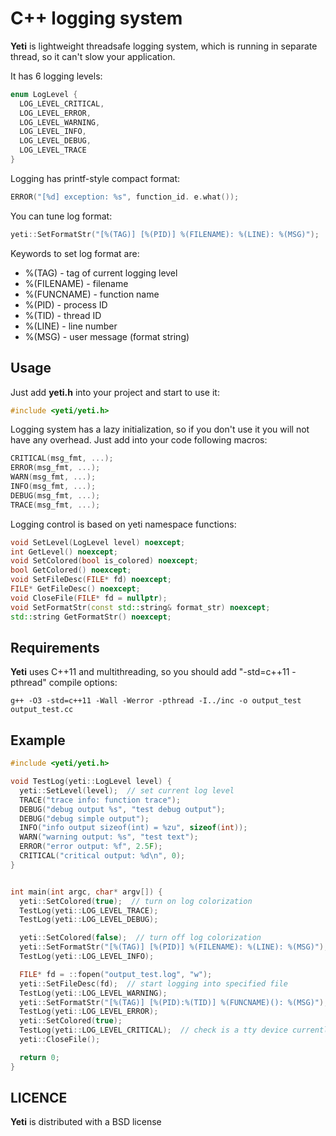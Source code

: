 C++ logging system
==================

__Yeti__ is lightweight threadsafe logging system, which is running in separate thread,
so it can't slow your application. 

It has 6 logging levels:
```cpp
enum LogLevel {
  LOG_LEVEL_CRITICAL,
  LOG_LEVEL_ERROR,
  LOG_LEVEL_WARNING,
  LOG_LEVEL_INFO,
  LOG_LEVEL_DEBUG,
  LOG_LEVEL_TRACE
}
```

Logging has printf-style compact format:
```cpp
ERROR("[%d] exception: %s", function_id. e.what());
```

You can tune log format:
```cpp
yeti::SetFormatStr("[%(TAG)] [%(PID)] %(FILENAME): %(LINE): %(MSG)");
```
Keywords to set log format are:
* %(TAG)      - tag of current logging level
* %(FILENAME) - filename
* %(FUNCNAME) - function name
* %(PID)      - process ID
* %(TID)      - thread ID
* %(LINE)     - line number
* %(MSG)      - user message (format string)

## Usage

Just add __yeti.h__ into your project and start to use it:
```cpp
#include <yeti/yeti.h>
```
Logging system has a lazy initialization, so if you don't use it you will not have any overhead.
Just add into your code following macros:
```cpp
CRITICAL(msg_fmt, ...);
ERROR(msg_fmt, ...);
WARN(msg_fmt, ...);
INFO(msg_fmt, ...);
DEBUG(msg_fmt, ...);
TRACE(msg_fmt, ...);
```

Logging control is based on yeti namespace functions:
```cpp
void SetLevel(LogLevel level) noexcept;
int GetLevel() noexcept;
void SetColored(bool is_colored) noexcept;
bool GetColored() noexcept;
void SetFileDesc(FILE* fd) noexcept;
FILE* GetFileDesc() noexcept;
void CloseFile(FILE* fd = nullptr);
void SetFormatStr(const std::string& format_str) noexcept;
std::string GetFormatStr() noexcept;
```

## Requirements

__Yeti__ uses C++11 and multithreading, so you should add "-std=c++11 -pthread" compile options:

```shell
g++ -O3 -std=c++11 -Wall -Werror -pthread -I../inc -o output_test output_test.cc
```


## Example

```cpp
#include <yeti/yeti.h>

void TestLog(yeti::LogLevel level) {
  yeti::SetLevel(level);  // set current log level
  TRACE("trace info: function trace");
  DEBUG("debug output %s", "test debug output");
  DEBUG("debug simple output");
  INFO("info output sizeof(int) = %zu", sizeof(int));
  WARN("warning output: %s", "test text");
  ERROR("error output: %f", 2.5F);
  CRITICAL("critical output: %d\n", 0);
}


int main(int argc, char* argv[]) {
  yeti::SetColored(true);  // turn on log colorization
  TestLog(yeti::LOG_LEVEL_TRACE);
  TestLog(yeti::LOG_LEVEL_DEBUG);

  yeti::SetColored(false);  // turn off log colorization
  yeti::SetFormatStr("[%(TAG)] [%(PID)] %(FILENAME): %(LINE): %(MSG)");
  TestLog(yeti::LOG_LEVEL_INFO);

  FILE* fd = ::fopen("output_test.log", "w");
  yeti::SetFileDesc(fd);  // start logging into specified file
  TestLog(yeti::LOG_LEVEL_WARNING);
  yeti::SetFormatStr("[%(TAG)] [%(PID):%(TID)] %(FUNCNAME)(): %(MSG)");
  TestLog(yeti::LOG_LEVEL_ERROR);
  yeti::SetColored(true);
  TestLog(yeti::LOG_LEVEL_CRITICAL);  // check is a tty device currently using
  yeti::CloseFile();

  return 0;
}
```

## LICENCE

__Yeti__ is distributed with a BSD license
